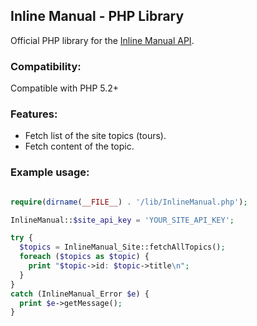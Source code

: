 ## Inline Manual - PHP Library

Official PHP library for the [Inline Manual API](https:://inlinemanual.com).

### Compatibility:

Compatible with PHP 5.2+

### Features:

* Fetch list of the site topics (tours).
* Fetch content of the topic.

### Example usage:

```php

require(dirname(__FILE__) . '/lib/InlineManual.php');

InlineManual::$site_api_key = 'YOUR_SITE_API_KEY';

try {
  $topics = InlineManual_Site::fetchAllTopics();
  foreach ($topics as $topic) {
    print "$topic->id: $topic->title\n";
  }
}
catch (InlineManual_Error $e) {
  print $e->getMessage();
}
```
